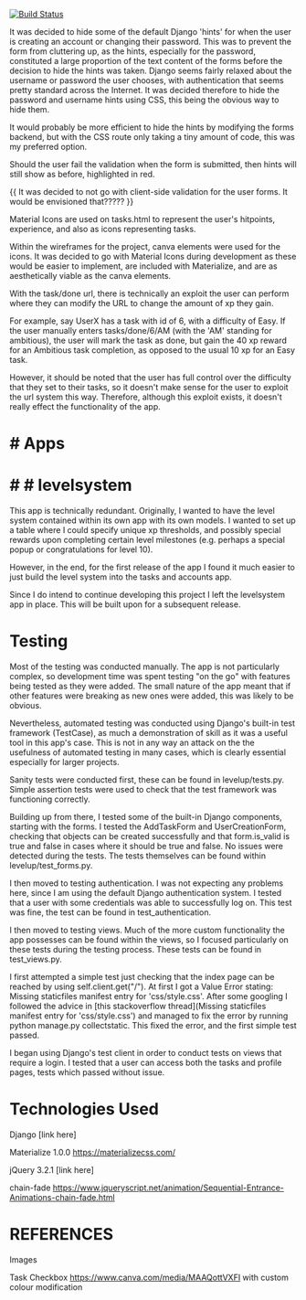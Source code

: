 [![Build Status](https://travis-ci.org/dhamma1991/milestone-project-4.svg?branch=master)](https://travis-ci.org/dhamma1991/milestone-project-4)


It was decided to hide some of the default Django 'hints' for when the user is creating an account or changing their password. This was to prevent the form from cluttering up, as the hints, especially for the password, constituted a large proportion of the text content of the forms before the decision to hide the hints was taken. Django seems fairly relaxed about the username or password the user chooses, with authentication that seems pretty standard across the Internet. It was decided therefore to hide the password and username hints using CSS, this being the obvious way to hide them. 

It would probably be more efficient to hide the hints by modifying the forms backend, but with the CSS route only taking a tiny amount of code, this was my preferred option.

Should the user fail the validation when the form is submitted, then hints will still show as before, highlighted in red.

{{ It was decided to not go with client-side validation for the user forms. It would be envisioned that????? }}



Material Icons are used on tasks.html to represent the user's hitpoints, experience, and also as icons representing tasks. 

Within the wireframes for the project, canva elements were used for the icons. It was decided to go with Material Icons during development as these would be easier to implement, are included with Materialize, and are as aesthetically viable as the canva elements.


With the task/done url, there is technically an exploit the user can perform where they can modify the URL to change the amount of xp they gain.

For example, say UserX has a task with id of 6, with a difficulty of Easy. If the user manually enters tasks/done/6/AM (with the 'AM' standing for ambitious), the user will mark the task as done, but gain the 40 xp reward for an Ambitious task completion, as opposed to the usual 10 xp for an Easy task.

However, it should be noted that the user has full control over the difficulty that they set to their tasks, so it doesn't make sense for the user to exploit the url system this way. Therefore, although this exploit exists, it doesn't really effect the functionality of the app.

# # Apps
# # # levelsystem
This app is technically redundant. Originally, I wanted to have the level system contained within its own app with its own models. I wanted to set up a table where I could specify unique xp thresholds, and possibly special rewards upon completing certain level milestones (e.g. perhaps a special popup or congratulations for level 10).

However, in the end, for the first release of the app I found it much easier to just build the level system into the tasks and accounts app.

Since I do intend to continue developing this project I left the levelsystem app in place. This will be built upon for a subsequent release.

# Testing

Most of the testing was conducted manually. The app is not particularly complex, so development time was spent testing "on the go" with features being tested as they were added. The small nature of the app meant that if other features were breaking as new ones were added, this was likely to be obvious.

Nevertheless, automated testing was conducted using Django's built-in test framework (TestCase), as much a demonstration of skill as it was a useful tool in this app's case. This is not in any way an attack on the the usefulness of automated testing in many cases, which is clearly essential especially for larger projects.

Sanity tests were conducted first, these can be found in levelup/tests.py. Simple assertion tests were used to check that the test framework was functioning correctly.

Building up from there, I tested some of the built-in Django components, starting with the forms. I tested the AddTaskForm and UserCreationForm, checking that objects can be created successfully and that form.is_valid is true and false in cases where it should be true and false. No issues were detected during the tests. The tests themselves can be found within levelup/test_forms.py.

I then moved to testing authentication. I was not expecting any problems here, since I am using the default Django authentication system. I tested that a user with some credentials was able to successfully log on. This test was fine, the test can be found in test_authentication.

I then moved to testing views. Much of the more custom functionality the app possesses can be found within the views, so I focused particularly on these tests during the testing process. These tests can be found in test_views.py.

I first attempted a simple test just checking that the index page can be reached by using self.client.get("/"). At first I got a Value Error stating: Missing staticfiles manifest entry for 'css/style.css'. After some googling I followed the advice in [this stackoverflow thread](Missing staticfiles manifest entry for 'css/style.css') and managed to fix the error by running python manage.py collectstatic. This fixed the error, and the first simple test passed.

I began using Django's test client in order to conduct tests on views that require a login. I tested that a user can access both the tasks and profile pages, tests which passed without issue. 

# Technologies Used
Django
[link here]

Materialize 1.0.0
https://materializecss.com/

jQuery 3.2.1
[link here]

chain-fade
https://www.jqueryscript.net/animation/Sequential-Entrance-Animations-chain-fade.html

# REFERENCES
Images

Task Checkbox
https://www.canva.com/media/MAAQottVXFI with custom colour modification